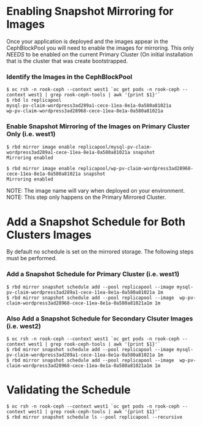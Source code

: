 # Enabling Snapshot Mirroring for Images
Once your application is deployed and the images appear in the CephBlockPool you will need to enable the images for mirroring.
This only *NEEDS* to be enabled on the current Primary Cluster (On initial installation that is the cluster that was create bootstrapped.

### Identify the Images in the CephBlockPool
```
$ oc rsh -n rook-ceph --context west1 `oc get pods -n rook-ceph --context west1 | grep rook-ceph-tools | awk '{print $1}'`
$ rbd ls replicapool
mysql-pv-claim-wordpress3ad289a1-cece-11ea-8e1a-0a580a81021a
wp-pv-claim-wordpress3ad28968-cece-11ea-8e1a-0a580a81021a
```

### Enable Snapshot Mirroring of the Images on Primary Cluster Only (i.e. west1)
```
$ rbd mirror image enable replicapool/mysql-pv-claim-wordpress3ad289a1-cece-11ea-8e1a-0a580a81021a snapshot
Mirroring enabled
```

```
$ rbd mirror image enable replicapool/wp-pv-claim-wordpress3ad28968-cece-11ea-8e1a-0a580a81021a snapshot
Mirroring enabled
```

NOTE: The image name will vary when deployed on your environment.
NOTE: This step only happens on the Primary Mirrored Cluster.



# Add a Snapshot Schedule for Both Clusters Images
By default no schedule is set on the mirrored storage. The following steps must be performed.


### Add a Snapshot Schedule for Primary Cluster (i.e. west1)

```
$ rbd mirror snapshot schedule add --pool replicapool --image mysql-pv-claim-wordpress3ad289a1-cece-11ea-8e1a-0a580a81021a 1m
$ rbd mirror snapshot schedule add --pool replicapool --image  wp-pv-claim-wordpress3ad28968-cece-11ea-8e1a-0a580a81021a1m 1m
```

### Also Add a Snapshot Schedule for Secondary Clsuter Images (i.e. west2)
 
```
$ oc rsh -n rook-ceph --context west1 `oc get pods -n rook-ceph --context west1 | grep rook-ceph-tools | awk '{print $1}'`
$ rbd mirror snapshot schedule add --pool replicapool --image mysql-pv-claim-wordpress3ad289a1-cece-11ea-8e1a-0a580a81021a 1m
$ rbd mirror snapshot schedule add --pool replicapool --image  wp-pv-claim-wordpress3ad28968-cece-11ea-8e1a-0a580a81021a1m 1m
```


# Validating the Schedule
```
$ oc rsh -n rook-ceph --context west1 `oc get pods -n rook-ceph --context west1 | grep rook-ceph-tools | awk '{print $1}'`
$ rbd mirror snapshot schedule ls --pool replicapool --recursive
```

